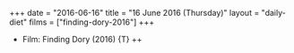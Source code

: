 +++
date = "2016-06-16"
title = "16 June 2016 (Thursday)"
layout = "daily-diet"
films = ["finding-dory-2016"]
+++


* Film: Finding Dory (2016) {T} ++
